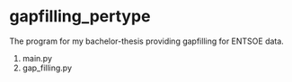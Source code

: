 # gapfilling_pertype

The program for my bachelor-thesis providing gapfilling for ENTSOE data.

1. main.py
2. gap_filling.py
